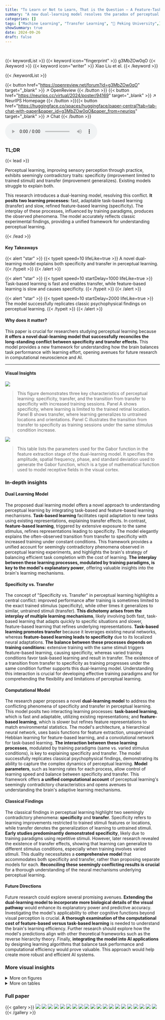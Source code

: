 ```yaml
---
title: "To Learn or Not to Learn, That is the Question — A Feature-Task Dual Learning Model of Perceptual Learning"
summary: "A new dual-learning model resolves the paradox of perceptual learning, showing how task-based and feature-based learning interact to produce both specific and transferable improvements in sensory perc..."
categories: []
tags: ["Machine Learning", "Transfer Learning", "🏢 Peking University",]
showSummary: true
date: 2024-09-26
draft: false
---
```


<br>

{{< keywordList >}}
{{< keyword icon="fingerprint" >}} g3MbZOw0qO {{< /keyword >}}
{{< keyword icon="writer" >}} Xiao Liu et el. {{< /keyword >}}
 
{{< /keywordList >}}

{{< button href="https://openreview.net/forum?id=g3MbZOw0qO" target="_blank" >}}
↗ OpenReview
{{< /button >}}
{{< button href="https://neurips.cc/virtual/2024/poster/94169" target="_blank" >}}
↗ NeurIPS Homepage
{{< /button >}}{{< button href="https://huggingface.co/spaces/huggingface/paper-central?tab=tab-chat-with-paper&paper_id=g3MbZOw0qO&paper_from=neurips" target="_blank" >}}
↗ Chat
{{< /button >}}



<audio controls>
    <source src="https://ai-paper-reviewer.com/g3MbZOw0qO/podcast.wav" type="audio/wav">
    Your browser does not support the audio element.
</audio>


### TL;DR


{{< lead >}}

Perceptual learning, improving sensory perception through practice, exhibits seemingly contradictory traits: specificity (improvement limited to trained stimuli) and transfer (improvement generalizes). Existing models struggle to explain both. 

This research introduces a dual-learning model, resolving this conflict. **It posits two learning processes:** fast, adaptable task-based learning (transfer) and slow, refined feature-based learning (specificity). The interplay of these processes, influenced by training paradigms, produces the observed phenomena. The model accurately reflects classic experimental findings, providing a unified framework for understanding perceptual learning.

{{< /lead >}}


#### Key Takeaways

{{< alert "star" >}}
{{< typeit speed=10 lifeLike=true >}} A novel dual-learning model explains both specificity and transfer in perceptual learning. {{< /typeit >}}
{{< /alert >}}

{{< alert "star" >}}
{{< typeit speed=10 startDelay=1000 lifeLike=true >}} Task-based learning is fast and enables transfer, while feature-based learning is slow and causes specificity. {{< /typeit >}}
{{< /alert >}}

{{< alert "star" >}}
{{< typeit speed=10 startDelay=2000 lifeLike=true >}} The model successfully replicates classic psychophysical findings on perceptual learning. {{< /typeit >}}
{{< /alert >}}

#### Why does it matter?
This paper is crucial for researchers studying perceptual learning because **it offers a novel dual-learning model that successfully reconciles the long-standing conflict between specificity and transfer effects.** This model provides a new framework for understanding how the brain balances task performance with learning effort, opening avenues for future research in computational neuroscience and AI.

------
#### Visual Insights



![](https://ai-paper-reviewer.com/g3MbZOw0qO/figures_2_1.jpg)

> This figure demonstrates three key characteristics of perceptual learning: specificity, transfer, and the transition from transfer to specificity with increased training sessions. Panel A shows specificity, where learning is limited to the trained retinal location. Panel B shows transfer, where learning generalizes to untrained locations and orientations. Panel C illustrates the transition from transfer to specificity as training sessions under the same stimulus condition increase.





![](https://ai-paper-reviewer.com/g3MbZOw0qO/tables_13_1.jpg)

> This table lists the parameters used for the Gabor function in the feature extraction stage of the dual-learning model.  It specifies the amplitude, spatial frequency, phase, and standard deviation used to generate the Gabor function, which is a type of mathematical function used to model receptive fields in the visual cortex.





### In-depth insights


#### Dual Learning Model
The proposed dual learning model offers a novel approach to understanding perceptual learning by integrating task-based and feature-based learning mechanisms.  **Task-based learning** facilitates rapid adaptation to new tasks using existing representations, explaining transfer effects.  In contrast, **feature-based learning**, triggered by extensive exposure to the same stimulus, refines representations leading to specificity.  The model elegantly explains the often-observed transition from transfer to specificity with increased training under constant conditions.  This framework provides a unified account for seemingly contradictory phenomena observed in perceptual learning experiments, and highlights the brain's strategy of balancing efficient task completion with the cost of learning.  **The interplay between these learning processes, modulated by training paradigms, is key to the model's explanatory power**, offering valuable insights into the brain's learning mechanisms.

#### Specificity vs. Transfer
The concept of "Specificity vs. Transfer" in perceptual learning highlights a central conflict: improved performance after training is sometimes limited to the exact trained stimulus (specificity), while other times it generalizes to similar, untrained stimuli (transfer).  **This dichotomy arises from the interplay of multiple learning mechanisms**, likely involving both fast, task-based learning that adapts quickly to specific situations and slower, feature-based learning that refines underlying representations.  **Task-based learning promotes transfer** because it leverages existing neural networks, whereas **feature-based learning leads to specificity** due to its localized neural adaptations.  **The balance between these processes depends on training conditions:** extensive training with the same stimuli triggers feature-based learning, causing specificity, whereas varied training conditions favor task-based learning and result in transfer.  The existence of a transition from transfer to specificity as training progresses under the same condition further supports this dual-learning model.  Understanding this interaction is crucial for developing effective training paradigms and for comprehending the flexibility and limitations of perceptual learning.

#### Computational Model
The research paper proposes a novel **dual-learning model** to address the conflicting phenomena of specificity and transfer in perceptual learning.  This model posits two interacting learning processes: **task-based learning**, which is fast and adaptable, utilizing existing representations; and **feature-based learning**, which is slower but refines feature representations to match environmental statistics.  The model's architecture, a hierarchical neural network, uses basis functions for feature extraction, unsupervised Hebbian learning for feature-based learning, and a convolutional network for task-based learning.  **The interaction between these learning processes**, modulated by training paradigms (same vs. varied stimulus conditions), is key to explaining specificity and transfer.  The model successfully replicates classical psychophysical findings, demonstrating its ability to capture the complex dynamics of perceptual learning.  **Model parameters**, such as learning rates for each process, allow control of learning speed and balance between specificity and transfer. This framework offers **a unified computational account** of perceptual learning's seemingly contradictory characteristics and opens avenues to understanding the brain's adaptive learning mechanisms.

#### Classical Findings
The classical findings in perceptual learning highlight two seemingly contradictory phenomena: **specificity** and **transfer**. Specificity refers to learning improvements restricted to trained stimuli features or locations, while transfer denotes the generalization of learning to untrained stimuli.  **Early studies predominantly demonstrated specificity**, likely due to training paradigms using repetitive stimuli. However, later research revealed the existence of transfer effects, showing that learning can generalize to different stimulus conditions, especially when training involves varied stimuli. This duality necessitates a **comprehensive model** that accommodates both specificity and transfer, rather than proposing separate models for each.  **Reconciling these seemingly conflicting results is crucial** for a thorough understanding of the neural mechanisms underlying perceptual learning.

#### Future Directions
Future research could explore several promising avenues. **Extending the dual-learning model to incorporate more biological details of the visual pathway** would enhance its explanatory power and predictive accuracy.  Investigating the model's applicability to other cognitive functions beyond visual perception is crucial.  **A thorough examination of the computational cost of feature-based versus task-based learning** is needed to understand the brain's learning efficiency.  Further research should explore how the model's predictions align with other theoretical frameworks such as the reverse hierarchy theory.  Finally, **integrating the model into AI applications** by designing learning algorithms that balance task performance and computational efficiency would prove valuable. This approach would help create more robust and efficient AI systems.


### More visual insights

<details>
<summary>More on figures
</summary>


![](https://ai-paper-reviewer.com/g3MbZOw0qO/figures_3_1.jpg)

> This figure illustrates the dual-learning model proposed in the paper, which consists of three stages: feature extraction, feature-based learning, and task-based learning.  The Vernier discrimination task is used as an example to explain how each stage works. The model aims to reconcile the seemingly conflicting phenomena of specificity and transfer observed in perceptual learning. 


![](https://ai-paper-reviewer.com/g3MbZOw0qO/figures_5_1.jpg)

> This figure demonstrates the properties of the dual-learning model through ablation studies. Panel A shows the experimental setup. Panels B and C show the results of experiments with only task-based learning and only feature-based learning, respectively, illustrating the transfer and specificity effects. Panel D shows the change in feature representation similarity, and Panel E demonstrates the combined effects of both learning types. The figure highlights the interplay between task-based and feature-based learning in achieving both transfer and specificity in perceptual learning.


![](https://ai-paper-reviewer.com/g3MbZOw0qO/figures_6_1.jpg)

> This figure demonstrates the specificity of perceptual learning using a Vernier discrimination task.  Panel A shows the stimuli used. Panel B presents learning curves and thresholds before and after training under various conditions (trained and untrained locations and orientations).  The trained condition shows a significant decrease in threshold after training, while untrained conditions show little to no improvement. Panel C summarizes the improvements, highlighting the specificity of learning to the trained condition.


![](https://ai-paper-reviewer.com/g3MbZOw0qO/figures_7_1.jpg)

> This figure demonstrates the transfer effect in perceptual learning using a Vernier discrimination task.  It compares two training paradigms: random and rotating stimulus presentation.  Panel A shows the experimental setup. Panels B and C show learning curves for both training paradigms, highlighting that the learned ability transfers to untrained locations. Panel D summarizes the learning and transfer effect in both conditions.


![](https://ai-paper-reviewer.com/g3MbZOw0qO/figures_7_2.jpg)

> This figure demonstrates the transition from transfer to specificity in perceptual learning as the number of training sessions increases.  Panel A shows the Vernier discrimination task used. Panel B presents learning curves showing how the discrimination threshold decreases with training sessions (left panel, at the trained location) and decreases less at an untrained location (right panel). Panel C summarizes the reduction in transfer effect as the number of training sessions increases.


![](https://ai-paper-reviewer.com/g3MbZOw0qO/figures_8_1.jpg)

> This figure demonstrates the results of a double training experiment.  Panel A shows the stimuli used in the first and second training steps. Panel B presents learning curves showing the change in difficulty thresholds (the inverse of performance) at trained and untrained locations/orientations. Panel C presents bar graphs summarizing the improvement in performance after the first and double training phases, demonstrating the transition from specificity (in single training) to transfer (in double training).


![](https://ai-paper-reviewer.com/g3MbZOw0qO/figures_19_1.jpg)

> This figure demonstrates the results of a double training experiment in perceptual learning, showing the effects of training on a Vernier discrimination task. The left panel of (B) shows the results of the first training stage, replicating the specificity phenomenon from Figure 4. The right panel of (B) shows the results after a second training stage at a different location and orientation. This double training leads to both improved performance at the second trained condition and improved transfer to untrained conditions, as shown in (C).


![](https://ai-paper-reviewer.com/g3MbZOw0qO/figures_20_1.jpg)

> This figure demonstrates three key characteristics of perceptual learning: specificity, transfer, and the transition from transfer to specificity with increased training. Panel A shows an example of specificity where learning does not transfer to untrained locations. Panel B illustrates transfer, where learning generalizes across different stimulus conditions. Panel C demonstrates how excessive training on the same stimulus leads to a shift from transfer to specificity.


![](https://ai-paper-reviewer.com/g3MbZOw0qO/figures_21_1.jpg)

> This figure demonstrates three key aspects of perceptual learning: specificity, transfer, and the transition between them. Panel A shows specificity, where learning only improves performance at the trained location. Panel B shows transfer, where learning improves performance at untrained locations and features. Panel C shows the transition from transfer to specificity, as the number of training sessions increases.


</details>




<details>
<summary>More on tables
</summary>


![](https://ai-paper-reviewer.com/g3MbZOw0qO/tables_14_1.jpg)
> This table lists the parameters used for the feature-based learning model in the paper's experiments. It includes the thresholds for the refined feature representations (F<sub>t</sub>(x,θ) and F*(x,θ)) and the learning rate (η<sub>f</sub>) for the feature-based learning process.  These parameters control how the model updates its feature representations based on the input data.

![](https://ai-paper-reviewer.com/g3MbZOw0qO/tables_15_1.jpg)
> This table lists the parameters used for the Gabor function in the feature extraction process.  The Gabor function is a sinusoidal wave modulated by a Gaussian envelope, and these parameters define its characteristics, including amplitude, spatial frequency, orientation, phase, and standard deviation.

![](https://ai-paper-reviewer.com/g3MbZOw0qO/tables_19_1.jpg)
> This table presents the p-values from t-tests comparing the thresholds at the final transfer session across different numbers of training sessions (T2, T4, T8, T12) in the third experiment.  The values show the statistical significance of the differences between the threshold values obtained under these different training conditions.

![](https://ai-paper-reviewer.com/g3MbZOw0qO/tables_20_1.jpg)
> This table presents the p-values from t-tests comparing the performance across different training sessions (T2, T4, T8, T12) in the third experiment where the feature-based learning rate was increased.  The values show the statistical significance of the differences between the training sessions. A value of 1 indicates no significant difference, while smaller p-values (e.g., 0.019) suggest a statistically significant difference.

![](https://ai-paper-reviewer.com/g3MbZOw0qO/tables_21_1.jpg)
> This table presents the p-values from t-tests comparing the thresholds at the final transfer session for different training sessions (T2, T4, T8, T12) in the third experiment.  The values show the statistical significance of the differences between pairs of training conditions. A value of 1 indicates no significant difference.

</details>




### Full paper

{{< gallery >}}
<img src="https://ai-paper-reviewer.com/g3MbZOw0qO/1.png" class="grid-w50 md:grid-w33 xl:grid-w25" />
<img src="https://ai-paper-reviewer.com/g3MbZOw0qO/2.png" class="grid-w50 md:grid-w33 xl:grid-w25" />
<img src="https://ai-paper-reviewer.com/g3MbZOw0qO/3.png" class="grid-w50 md:grid-w33 xl:grid-w25" />
<img src="https://ai-paper-reviewer.com/g3MbZOw0qO/4.png" class="grid-w50 md:grid-w33 xl:grid-w25" />
<img src="https://ai-paper-reviewer.com/g3MbZOw0qO/5.png" class="grid-w50 md:grid-w33 xl:grid-w25" />
<img src="https://ai-paper-reviewer.com/g3MbZOw0qO/6.png" class="grid-w50 md:grid-w33 xl:grid-w25" />
<img src="https://ai-paper-reviewer.com/g3MbZOw0qO/7.png" class="grid-w50 md:grid-w33 xl:grid-w25" />
<img src="https://ai-paper-reviewer.com/g3MbZOw0qO/8.png" class="grid-w50 md:grid-w33 xl:grid-w25" />
<img src="https://ai-paper-reviewer.com/g3MbZOw0qO/9.png" class="grid-w50 md:grid-w33 xl:grid-w25" />
<img src="https://ai-paper-reviewer.com/g3MbZOw0qO/10.png" class="grid-w50 md:grid-w33 xl:grid-w25" />
<img src="https://ai-paper-reviewer.com/g3MbZOw0qO/11.png" class="grid-w50 md:grid-w33 xl:grid-w25" />
<img src="https://ai-paper-reviewer.com/g3MbZOw0qO/12.png" class="grid-w50 md:grid-w33 xl:grid-w25" />
<img src="https://ai-paper-reviewer.com/g3MbZOw0qO/13.png" class="grid-w50 md:grid-w33 xl:grid-w25" />
<img src="https://ai-paper-reviewer.com/g3MbZOw0qO/14.png" class="grid-w50 md:grid-w33 xl:grid-w25" />
<img src="https://ai-paper-reviewer.com/g3MbZOw0qO/15.png" class="grid-w50 md:grid-w33 xl:grid-w25" />
<img src="https://ai-paper-reviewer.com/g3MbZOw0qO/16.png" class="grid-w50 md:grid-w33 xl:grid-w25" />
<img src="https://ai-paper-reviewer.com/g3MbZOw0qO/17.png" class="grid-w50 md:grid-w33 xl:grid-w25" />
<img src="https://ai-paper-reviewer.com/g3MbZOw0qO/18.png" class="grid-w50 md:grid-w33 xl:grid-w25" />
<img src="https://ai-paper-reviewer.com/g3MbZOw0qO/19.png" class="grid-w50 md:grid-w33 xl:grid-w25" />
<img src="https://ai-paper-reviewer.com/g3MbZOw0qO/20.png" class="grid-w50 md:grid-w33 xl:grid-w25" />
{{< /gallery >}}